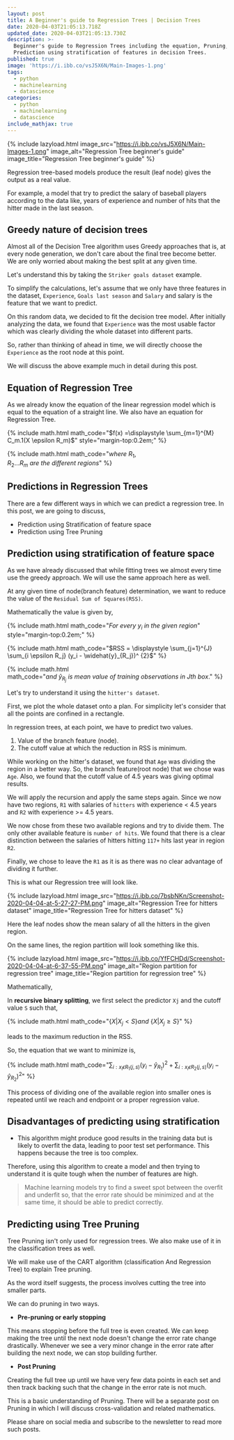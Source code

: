 ```yaml
---
layout: post
title: A Beginner's guide to Regression Trees | Decision Trees
date: 2020-04-03T21:05:13.718Z
updated_date: 2020-04-03T21:05:13.730Z
description: >-
  Beginner's guide to Regression Trees including the equation, Pruning,
  Prediction using stratification of features in decision Trees.
published: true
image: 'https://i.ibb.co/vsJ5X6N/Main-Images-1.png'
tags:
  - python
  - machinelearning
  - datascience
categories:
  - python
  - machinelearning
  - datascience
include_mathjax: true
---
```

{% include lazyload.html image_src="https://i.ibb.co/vsJ5X6N/Main-Images-1.png" image_alt="Regression Tree beginner's guide" image_title="Regression Tree beginner's guide" %}

Regression tree-based models produce the result (leaf node) gives the output as a real value.

For example, a model that try to predict the salary of baseball players according to the data like, years of experience and number of hits that the hitter made in the last season.

## Greedy nature of decision trees

Almost all of the Decision Tree algorithm uses Greedy approaches that is, at every node generation, we don't care about the final tree become better. We are only worried about making the best split at any given time.

Let's understand this by taking the `Striker goals dataset` example.

To simplify the calculations, let's assume that we only have three features in the dataset, `Experience`, `Goals last season` and `Salary` and salary is the feature that we want to predict.

On this random data, we decided to fit the decision tree model. After initially analyzing the data, we found that `Experience` was the most usable factor which was clearly dividing the whole dataset into different parts.

So, rather than thinking of ahead in time, we will directly choose the `Experience` as the root node at this point.

We will discuss the above example much in detail during this post.

## Equation of Regression Tree

As we already know the equation of the linear regression model which is equal to the equation of a straight line. We also have an equation for Regression Tree.

{% include math.html math_code="$f(x) =\displaystyle \sum_{m=1}^{M} C_m.1(X \epsilon R_m)$" style="margin-top:0.2em;" %}

{% include math.html math_code="$where\ R_1, R_2...R_m\ are\ the\ different\ regions$" %}

## Predictions in Regression Trees

There are a few different ways in which we can predict a regression tree. In this post, we are going to discuss,

* Prediction using Stratification of feature space
* Prediction using Tree Pruning

## Prediction using stratification of feature space

As we have already discussed that while fitting trees we almost every time use the greedy approach. We will use the same approach here as well.

At any given time of node(branch feature) determination, we want to reduce the value of the `Residual Sum of Squares(RSS)`.

Mathematically the value is given by,

{% include math.html math_code="$For\ every\ y_i\ in\ the\ given\ region$" style="margin-top:0.2em;" %}

{% include math.html math_code="$RSS = \displaystyle \sum_{j=1}^{J} \sum_{i \epsilon R_j} (y_i - \widehat{y}_{R_j})^ {2}$" %}

{% include math.html math_code="$and\ \widehat{y}_{R_j}\ is\ mean\ value\ of\ training\ observations\ in\ Jth\ box.$" %}

Let's try to understand it using the `hitter's dataset`.

First, we plot the whole dataset onto a plan. For simplicity let's consider that all the points are confined in a rectangle.

In regression trees, at each point, we have to predict two values.

1. Value of the branch feature (node).
2. The cutoff value at which the reduction in RSS is minimum.

While working on the hitter's dataset, we found that `Age` was dividing the region in a better way. So, the branch feature(root node) that we chose was `Age`. Also, we found that the cutoff value of 4.5 years was giving optimal results.

We will apply the recursion and apply the same steps again. Since we now have two regions, `R1` with salaries of `hitters` with experience < 4.5 years and `R2` with experience >= 4.5 years.

We now chose from these two available regions and try to divide them. The only other available feature is `number of hits`. We found that there is a clear distinction between the salaries of hitters hitting `117+` hits last year in region `R2`.

Finally, we chose to leave the `R1` as it is as there was no clear advantage of dividing it further.

This is what our Regression tree will look like.

{% include lazyload.html image_src="https://i.ibb.co/7bsbNKn/Screenshot-2020-04-04-at-5-27-27-PM.png" image_alt="Regression Tree for hitters dataset" image_title="Regression Tree for hitters dataset" %}

Here the leaf nodes show the mean salary of all the hitters in the given region.

On the same lines, the region partition will look something like this.

{% include lazyload.html image_src="https://i.ibb.co/YfFCHDd/Screenshot-2020-04-04-at-6-37-55-PM.png" image_alt="Region partition for regression tree" image_title="Region partition for regression tree" %}

Mathematically,

In **recursive binary splitting**, we first select the predictor `Xj` and the cutoff value `S` such that,

{% include math.html math_code="$\{X|X_j < S\} and\ \{X|X_j \geq S\}$" %}

leads to the maximum reduction in the RSS.

So, the equation that we want to minimize is,

{% include math.html math_code="$\displaystyle \sum_{i:x_i\epsilon R_1(j, s)}(y_i - \widehat{y}_{R_1})^ {2} + \sum_{i:x_i\epsilon R_2(j, s)}(y_i - \widehat{y}_{R_2})^ {2}$" %}

This process of dividing one of the available region into smaller ones is repeated until we reach and endpoint or a proper regression value.

## Disadvantages of predicting using stratification

* This algorithm might produce good results in the training data but is likely to overfit the data, leading to poor test set performance. This happens because the tree is too complex.

Therefore, using this algorithm to create a model and then trying to understand it is quite tough when the number of features are high.

> Machine learning models try to find a sweet spot between the overfit and underfit so, that the error rate should be minimized and at the same time, it should be able to predict correctly.

## Predicting using Tree Pruning

Tree Pruning isn't only used for regression trees. We also make use of it in the classification trees as well.

We will make use of the CART algorithm (classification And Regression Tree) to explain Tree pruning.

As the word itself suggests, the process involves cutting the tree into smaller parts.

We can do pruning in two ways.

* **Pre-pruning or early stopping**

This means stopping before the full tree is even created. We can keep making the tree until the next node doesn't change the error rate change drastically. Whenever we see a very minor change in the error rate after building the next node, we can stop building further.

* **Post Pruning**

Creating the full tree up until we have very few data points in each set and then track backing such that the change in the error rate is not much.

This is a basic understanding of Pruning. There will be a separate post on Pruning in which I will discuss cross-validation and related mathematics.

Please share on social media and subscribe to the newsletter to read more such posts.